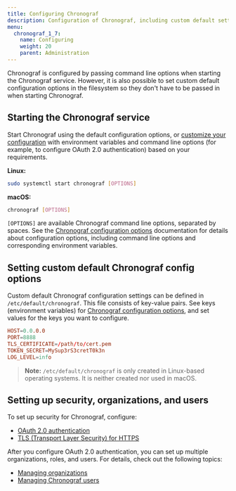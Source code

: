 ```yaml
---
title: Configuring Chronograf
description: Configuration of Chronograf, including custom default settings, security, multiple users, and multiple organizations.
menu:
  chronograf_1_7:
    name: Configuring
    weight: 20
    parent: Administration
---
```


Chronograf is configured by passing command line options when starting the Chronograf service.
However, it is also possible to set custom default configuration options in the filesystem so they don't have to be passed in when starting Chronograf.

## Starting the Chronograf service

Start Chronograf using the default configuration options, or [customize your configuration](https://docs.influxdata.com/chronograf/v1.7/administration/configuration/) with environment variables and command line options (for example, to configure OAuth 2.0 authentication) based on your requirements.

**Linux:**

```bash
sudo systemctl start chronograf [OPTIONS]
```

**macOS:**

```bash
chronograf [OPTIONS]
```

`[OPTIONS]` are available Chronograf command line options, separated by spaces. See the [Chronograf configuration options](https://docs.influxdata.com/chronograf/v1.7/administration/config-options) documentation for details about configuration options, including command line options and corresponding environment variables.

## Setting custom default Chronograf config options

Custom default Chronograf configuration settings can be defined in `/etc/default/chronograf`.
This file consists of key-value pairs. See keys (environment variables) for [Chronograf configuration options](https://docs.influxdata.com/chronograf/v1.7/administration/config-options), and set values for the keys you want to configure.

```conf
HOST=0.0.0.0
PORT=8888
TLS_CERTIFICATE=/path/to/cert.pem
TOKEN_SECRET=MySup3rS3cretT0k3n
LOG_LEVEL=info
```

> **Note:** `/etc/default/chronograf` is only created in Linux-based operating systems.
It is neither created nor used in macOS.

## Setting up security, organizations, and users

To set up security for Chronograf, configure:

* [OAuth 2.0 authentication](/chronograf/v1.7/administration/managing-security/#configure-oauth-2-0)
* [TLS (Transport Layer Security) for HTTPS](/chronograf/v1.7/administration/managing-security/#configure-tls-transport-layer-security-and-https)

After you configure OAuth 2.0 authentication, you can set up multiple organizations, roles, and users. For details, check out the following topics:

* [Managing organizations](chronograf/v1.7/administration/managing-organizations/)
* [Managing Chronograf users](https://docs.influxdata.com/chronograf/v1.7/administration/managing-chronograf-users/)


<!-- TODO ## Configuring Chronograf for InfluxDB Enterprise clusters) -->
